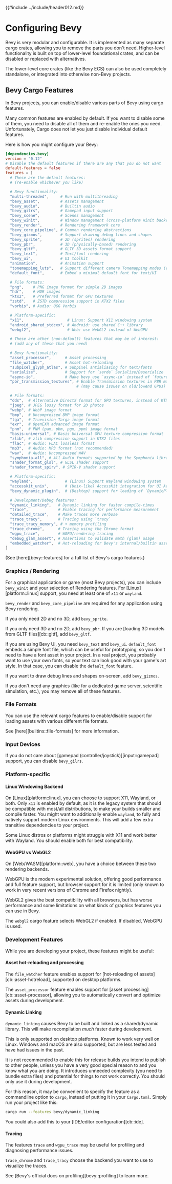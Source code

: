 {{#include ../include/header012.md}}

# Configuring Bevy

Bevy is very modular and configurable. It is implemented as many separate
cargo crates, allowing you to remove the parts you don't need. Higher-level
functionality is built on top of lower-level foundational crates, and can
be disabled or replaced with alternatives.

The lower-level core crates (like the Bevy ECS) can also be used completely
standalone, or integrated into otherwise non-Bevy projects.

## Bevy Cargo Features

In Bevy projects, you can enable/disable various parts of Bevy using cargo features.

Many common features are enabled by default. If you want to disable some of
them, you need to disable all of them and re-enable the ones you need.
Unfortunately, Cargo does not let you just disable individual default features.

Here is how you might configure your Bevy:

```toml
[dependencies.bevy]
version = "0.12"
# Disable the default features if there are any that you do not want
default-features = false
features = [
  # These are the default features:
  # (re-enable whichever you like)

  # Bevy functionality:
  "multi-threaded",     # Run with multithreading
  "bevy_asset",         # Assets management
  "bevy_audio",         # Builtin audio
  "bevy_gilrs",         # Gamepad input support
  "bevy_scene",         # Scenes management
  "bevy_winit",         # Window management (cross-platform Winit backend)
  "bevy_render",        # Rendering framework core
  "bevy_core_pipeline", # Common rendering abstractions
  "bevy_gizmos",        # Support drawing debug lines and shapes
  "bevy_sprite",        # 2D (sprites) rendering
  "bevy_pbr",           # 3D (physically-based) rendering
  "bevy_gltf",          # GLTF 3D assets format support
  "bevy_text",          # Text/font rendering
  "bevy_ui",            # UI toolkit
  "animation",          # Animation support
  "tonemapping_luts",   # Support different camera Tonemapping modes (enables KTX2+zstd)
  "default_font",       # Embed a minimal default font for text/UI

  # File formats:
  "png",    # PNG image format for simple 2D images
  "hdr",    # HDR images
  "ktx2",   # Preferred format for GPU textures
  "zstd",   # ZSTD compression support in KTX2 files
  "vorbis", # Audio: OGG Vorbis

  # Platform-specific:
  "x11",                   # Linux: Support X11 windowing system
  "android_shared_stdcxx", # Android: use shared C++ library
  "webgl2",                # Web: use WebGL2 instead of WebGPU

  # These are other (non-default) features that may be of interest:
  # (add any of these that you need)

  # Bevy functionality:
  "asset_processor",      # Asset processing
  "file_watcher",         # Asset hot-reloading
  "subpixel_glyph_atlas", # Subpixel antialiasing for text/fonts
  "serialize",            # Support for `serde` Serialize/Deserialize
  "async-io",             # Make bevy use `async-io` instead of `futures-lite`
  "pbr_transmission_textures", # Enable Transmission textures in PBR materials
                               # (may cause issues on old/lowend GPUs)

  # File formats:
  "dds",  # Alternative DirectX format for GPU textures, instead of KTX2
  "jpeg", # JPEG lossy format for 2D photos
  "webp", # WebP image format
  "bmp",  # Uncompressed BMP image format
  "tga",  # Truevision Targa image format
  "exr",  # OpenEXR advanced image format
  "pnm",  # PNM (pam, pbm, pgm, ppm) image format
  "basis-universal", # Basis Universal GPU texture compression format
  "zlib", # zlib compression support in KTX2 files
  "flac", # Audio: FLAC lossless format
  "mp3",  # Audio: MP3 format (not recommended)
  "wav",  # Audio: Uncompressed WAV
  "symphonia-all", # All Audio formats supported by the Symphonia library
  "shader_format_glsl", # GLSL shader support
  "shader_format_spirv", # SPIR-V shader support

  # Platform-specific:
  "wayland",              # (Linux) Support Wayland windowing system
  "accesskit_unix",       # (Unix-like) AccessKit integration for UI Accessibility
  "bevy_dynamic_plugin",  # (Desktop) support for loading of `DynamicPlugin`s

  # Development/Debug features:
  "dynamic_linking",   # Dynamic linking for faster compile-times
  "trace",             # Enable tracing for performance measurement
  "detailed_trace",    # Make traces more verbose
  "trace_tracy",       # Tracing using `tracy`
  "trace_tracy_memory", # + memory profiling
  "trace_chrome",      # Tracing using the Chrome format
  "wgpu_trace",        # WGPU/rendering tracing
  "debug_glam_assert", # Assertions to validate math (glam) usage
  "embedded_watcher",  # Hot-reloading for Bevy's internal/builtin assets
]
```

(See [here][bevy::features] for a full list of Bevy's cargo features.)

### Graphics / Rendering

For a graphical application or game (most Bevy projects), you can include
`bevy_winit` and your selection of Rendering features. For
[Linux][platform::linux] support, you need at least one of `x11` or `wayland`.

`bevy_render` and `bevy_core_pipeline` are required for any application using
Bevy rendering.

If you only need 2D and no 3D, add `bevy_sprite`.

If you only need 3D and no 2D, add `bevy_pbr`. If you are [loading 3D models
from GLTF files][cb::gltf], add `bevy_gltf`.

If you are using Bevy UI, you need `bevy_text` and `bevy_ui`. `default_font`
embeds a simple font file, which can be useful for prototyping, so you don't
need to have a font asset in your project. In a real project, you probably
want to use your own fonts, so your text can look good with your game's art
style. In that case, you can disable the `default_font` feature.

If you want to draw debug lines and shapes on-screen, add `bevy_gizmos`.

If you don't need any graphics (like for a dedicated game server, scientific
simulation, etc.), you may remove all of these features.

### File Formats

You can use the relevant cargo features to enable/disable support for loading
assets with various different file formats.

See [here][builtins::file-formats] for more information.

### Input Devices

If you do not care about [gamepad (controller/joystick)][input::gamepad]
support, you can disable `bevy_gilrs`.

### Platform-specific

#### Linux Windowing Backend

On [Linux][platform::linux], you can choose to support X11, Wayland,
or both. Only `x11` is enabled by default, as it is the legacy system
that should be compatible with most/all distributions, to make your builds
smaller and compile faster. You might want to additionally enable `wayland`,
to fully and natively support modern Linux environments. This will add a few
extra transitive dependencies to your project.

Some Linux distros or platforms might struggle with X11 and work better with
Wayland. You should enable both for best compatibility.

#### WebGPU vs WebGL2

On [Web/WASM][platform::web], you have a choice between these two rendering backends.

WebGPU is the modern experimental solution, offering good performance and
full feature support, but browser support for it is limited (only known to
work in very recent versions of Chrome and Firefox nightly).

WebGL2 gives the best compatibility with all browsers, but has worse performance
and some limitations on what kinds of graphics features you can use in Bevy.

The `webgl2` cargo feature selects WebGL2 if enabled. If disabled, WebGPU is used.

### Development Features

While you are developing your project, these features might be useful:

#### Asset hot-reloading and processing

The `file_watcher` feature enables support for [hot-reloading of
assets][cb::asset-hotreload], supported on desktop platforms.

The `asset_processor` feature enables support for [asset
processing][cb::asset-processor], allowing you to automatically convert and
optimize assets during development.

#### Dynamic Linking

`dynamic_linking` causes Bevy to be built and linked as a shared/dynamic
library. This will make recompilation *much* faster during development.

This is only supported on desktop platforms. Known to work very well on Linux.
Windows and macOS are also supported, but are less tested and have had issues in
the past.

It is not recommended to enable this for release builds you intend to publish
to other people, unless you have a very good special reason to and you know
what you are doing. It introduces unneeded complexity (you need to bundle
extra files) and potential for things to not work correctly. You should only
use it during development.

For this reason, it may be convenient to specify the feature as a commandline
option to `cargo`, instead of putting it in your `Cargo.toml`. Simply run your
project like this:

```sh
cargo run --features bevy/dynamic_linking
```

You could also add this to your [IDE/editor configuration][cb::ide].

#### Tracing

The features `trace` and `wgpu_trace` may be useful for profiling and
diagnosing performance issues.

`trace_chrome` and `trace_tracy` choose the backend you want to use to
visualize the traces.

See [Bevy's official docs on profiling][bevy::profiling] to learn more.
